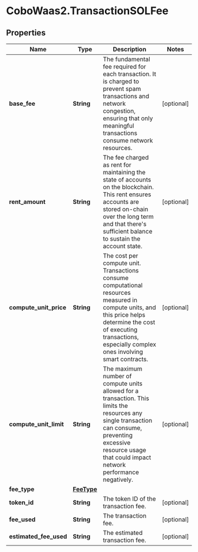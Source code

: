 # CoboWaas2.TransactionSOLFee

## Properties

Name | Type | Description | Notes
------------ | ------------- | ------------- | -------------
**base_fee** | **String** | The fundamental fee required for each transaction. It is charged to prevent spam transactions and network congestion, ensuring that only meaningful transactions consume network resources. | [optional] 
**rent_amount** | **String** | The fee charged as rent for maintaining the state of accounts on the blockchain. This rent ensures accounts are stored on-chain over the long term and that there&#39;s sufficient balance to sustain the account state. | [optional] 
**compute_unit_price** | **String** | The cost per compute unit. Transactions consume computational resources measured in compute units, and this price helps determine the cost of executing transactions, especially complex ones involving smart contracts. | [optional] 
**compute_unit_limit** | **String** | The maximum number of compute units allowed for a transaction. This limits the resources any single transaction can consume, preventing excessive resource usage that could impact network performance negatively. | [optional] 
**fee_type** | [**FeeType**](FeeType.md) |  | 
**token_id** | **String** | The token ID of the transaction fee. | [optional] 
**fee_used** | **String** | The transaction fee. | [optional] 
**estimated_fee_used** | **String** | The estimated transaction fee. | [optional] 


